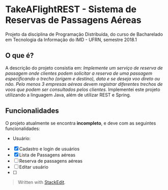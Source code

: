 # TakeAFlightREST - Sistema de Reservas de Passagens Aéreas

Projeto da disciplina de Programação Distribuída, do curso de Bacharelado em Tecnologia da Informação do IMD - UFRN, semestre 2018.1

## O que é?
A descrição do projeto consistia em: *Implemente um serviço de reserva de passagem onde clientes podem solicitar a reserva de uma passagem especificando o trecho (origem e destino), data e se deseja voo direto ou não. Pelo menos 3 empresas aéreas devem registrar diferentes trechos de voos que podem ser consultados pelos clientes.*
Implementei este projeto utilizando a linguagem Java, além de utilizar REST e Spring.

## Funcionalidades
O projeto atualmente se encontra **incompleto**, e deve com as seguintes funcionalidades:

 - Usuário:
 - [x] Cadastro e login de usuários
 - [x] Lista de Passagens aéreas
 - [ ] Reserva de passagens aéreas
 - [ ] Editar usuário
 - [ ] 

 

> Written with [StackEdit](https://stackedit.io/).
<!--stackedit_data:
eyJoaXN0b3J5IjpbLTM1Njc1NzYyN119
-->